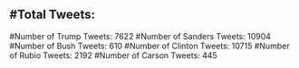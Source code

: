 #Total Tweets:  
---
#Number of Trump Tweets: 7622
#Number of Sanders Tweets: 10904
#Number of Bush Tweets: 610
#Number of Clinton Tweets: 10715
#Number of Rubio Tweets: 2192
#Number of Carson Tweets: 445